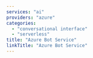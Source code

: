 ```yaml
---
services: "ai"
providers: "azure"
categories:
  - "conversational interface"
  - "serverless"
title: "Azure Bot Service"
linkTitle: "Azure Bot Service"
---
```

